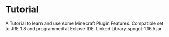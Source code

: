 # Tutorial

A Tutorial to learn and use some Minecraft Plugin Features.
Compatible set to JRE 1.8 and programmed at Eclipse IDE.
Linked Library spogot-1.16.5.jar
 
